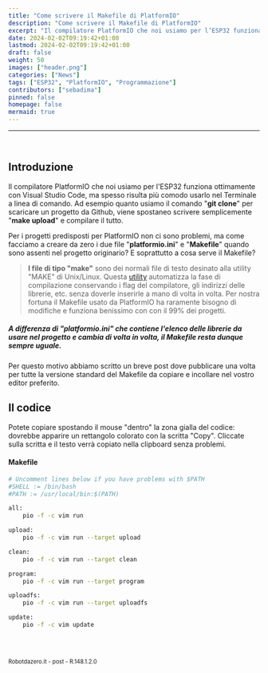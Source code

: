 ```yaml
---
title: "Come scrivere il Makefile di PlatformIO"
description: "Come scrivere il Makefile di PlatformIO"
excerpt: "Il compilatore PlatformIO che noi usiamo per l’ESP32 funziona ottimamente con Visual Studio Code, ma spesso risulta più comodo usare la interfaccia a linea di comando..."
date: 2024-02-02T09:19:42+01:00
lastmod: 2024-02-02T09:19:42+01:00
draft: false
weight: 50
images: ["header.png"]
categories: ["News"]
tags: ["ESP32", "PlatformIO", "Programmazione"]
contributors: ["sebadima"]
pinned: false
homepage: false
mermaid: true
---
```




<hr>
<br>



## Introduzione

Il compilatore PlatformIO che noi usiamo per l'ESP32 funziona ottimamente con Visual Studio Code, ma spesso risulta più comodo usarlo nel Terminale a linea di comando. Ad esempio quanto usiamo il comando "**git clone**" per scaricare un progetto da Github, viene spostaneo scrivere semplicemente "**make upload**" e compilare il tutto.

Per i progetti predisposti per PlatformIO non ci sono problemi, ma come facciamo a creare da zero i due file "**platformio.ini**" e "**Makefile**" quando sono assenti nel progetto originario? E soprattutto a cosa serve il Makefile?


> <strong>I file di tipo "make"</strong> sono dei normali file di testo desinato alla utility "MAKE" di Unix/Linux. Questa <a href="https://linuxhandbook.com/using-make/" target="_blank">utility</a> automatizza la fase di compilazione conservando i flag del compilatore, gli indirizzi delle librerie, etc. senza doverle inserirle a mano di volta in volta. Per nostra fortuna il Makefile usato da PlatformIO ha raramente bisogno di modifiche e funziona benissimo con con il 99% dei progetti. 

##### A differenza di "platformio.ini" che contiene l'elenco delle librerie da usare nel progetto e cambia di volta in volta, il Makefile resta dunque sempre uguale.

Per questo motivo abbiamo scritto un breve post dove pubblicare una volta per tutte la versione standard del Makefile da copiare e incollare nel vostro editor preferito.


## Il codice

Potete copiare spostando il mouse "dentro" la zona gialla del codice: dovrebbe apparire un rettangolo colorato con la scritta "Copy". Cliccate sulla scritta e il testo verrà copiato nella clipboard senza problemi.

#### Makefile
```bash
# Uncomment lines below if you have problems with $PATH
#SHELL := /bin/bash
#PATH := /usr/local/bin:$(PATH)

all:
	pio -f -c vim run

upload:
	pio -f -c vim run --target upload

clean:
	pio -f -c vim run --target clean

program:
	pio -f -c vim run --target program

uploadfs:
	pio -f -c vim run --target uploadfs

update:
	pio -f -c vim update
```

<br>
<br>
<p style="font-size: 0.80em;">Robotdazero.it - post - R.148.1.2.0</p>